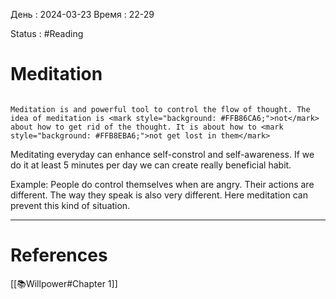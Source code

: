 День : 2024-03-23 
Время : 22-29

Status :  #Reading 


# Meditation

```ad-summary

Meditation is and powerful tool to control the flow of thought. The idea of meditation is <mark style="background: #FFB86CA6;">not</mark> about how to get rid of the thought. It is about how to <mark style="background: #FFB8EBA6;">not get lost in them</mark> 
```


Meditating everyday can enhance self-constrol and self-awareness. If we do it at least 5 minutes per day we can create really beneficial habit. 

Example: People do control themselves when are angry. Their actions are different. The way they speak is also very different. Here meditation can prevent this kind of situation.

---
# References
[[📚Willpower#Chapter 1]]